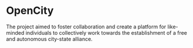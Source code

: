 # OpenCity
The project aimed to foster collaboration and create a platform for like-minded individuals to collectively work towards the establishment of a free and autonomous city-state alliance.
